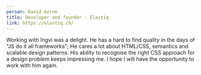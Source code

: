 ```yaml
---
person: David Aerne
title: Developer and founder - Elastiq
link: https://elastiq.ch/
---
```


Working with Ingvi was a delight. He has a hard to find quality in the days of "JS do it all frameworks"; He cares a lot about HTML/CSS, semantics and scalable design patterns. His ability to recognise the right CSS approach for a design problem keeps impressing me. I hope I will have the opportunity to work with him again.
